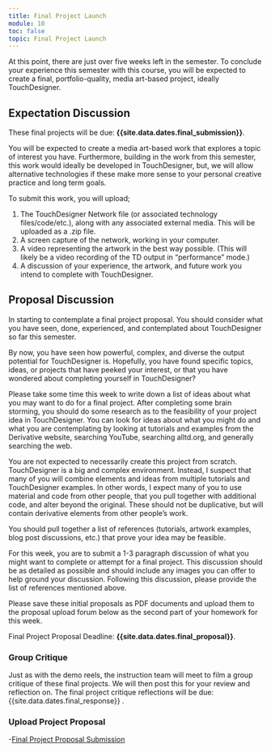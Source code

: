 ```yaml
---
title: Final Project Launch
module: 10
toc: false
topic: Final Project Launch
---
```



At this point, there are just over five weeks left in the semester. To conclude your experience this semester with this course, you will be expected to create a final, portfolio-quality, media art-based project, ideally TouchDesigner.

## Expectation Discussion

These final projects will be due: **{{site.data.dates.final_submission}}**.

You will be expected to create a media art-based work that explores a topic of interest you have. Furthermore, building in the work from this semester, this work would ideally be developed in TouchDesigner, but, we will allow alternative technologies if these make more sense to your personal creative practice and long term goals.

To submit this work, you will upload;

1. The TouchDesigner Network file (or associated technology files/code/etc.), along with any associated external media. This will be uploaded as a .zip file.
2. A screen capture of the network, working in your computer.
3. A video representing the artwork in the best way possible. (This will likely be a video recording of the TD output in “performance” mode.)
4. A discussion of your experience, the artwork, and future work you intend to complete with TouchDesigner.

## Proposal Discussion

In starting to contemplate a final project proposal. You should consider what you have seen, done, experienced, and contemplated about TouchDesigner so far this semester.

By now, you have seen how powerful, complex, and diverse the output potential for TouchDesigner is. Hopefully, you have found specific topics, ideas, or projects that have peeked your interest, or that you have wondered about completing yourself in TouchDesigner?

Please take some time this week to write down a list of ideas about what you may want to do for a final project. After completing some brain storming, you should do some research as to the feasibility of your project idea in TouchDesigner. You can look for ideas about what you might do and what you are contemplating by looking at tutorials and examples from the Derivative website, searching YouTube, searching alltd.org, and generally searching the web.

You are not expected to necessarily create this project from scratch. TouchDesigner is a big and complex environment. Instead, I suspect that many of you will combine elements and ideas from multiple tutorials and TouchDesigner examples. In other words, I expect many of you to use material and code from other people, that you pull together with additional code, and alter beyond the original. These should not be duplicative, but will contain derivative elements from other people’s work.

You should pull together a list of references (tutorials, artwork examples, blog post discussions, etc.) that prove your idea may be feasible.

For this week, you are to submit a 1-3 paragraph discussion of what you might want to complete or attempt for a final project. This discussion should be as detailed as possible and should include any images you can offer to help ground your discussion. Following this discussion, please provide the list of references mentioned above.

Please save these initial proposals as PDF documents and upload them to the proposal upload forum below as the second part of your homework for this week.

Final Project Proposal Deadline: **{{site.data.dates.final_proposal}}**.

### Group Critique

Just as with the demo reels, the instruction team will meet to film a group critique of these final projects. We will then post this for your review and reflection on. The final project critique reflections will be due: {{site.data.dates.final_response}}	.

### Upload Project Proposal

-[Final Project Proposal Submission](https://moodle.umt.edu/mod/hsuforum/view.php?id=2636656)

